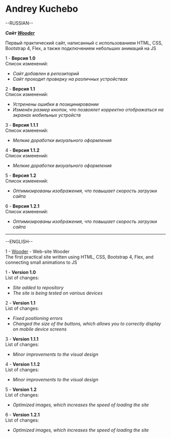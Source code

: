 # Andrey Kuchebo 

--RUSSIAN-- 

***Сайт [Wooder](https://number3141.github.io/src/index.html)***  

Первый практический сайт, написанный с использованием HTML, CSS, Bootstrap 4, Flex, а также подключением небольших анимаций на JS  

1 - **Версия 1.0**  
Список изменений:  
* *Сайт добавлен в репозиторий*  
* *Сайт проходит проверку на различных устройствах*  

2 - **Версия 1.1**  
Список изменений:  
* *Устренены ошибки в позицинировании*  
* *Изменён размер кнопок, что позвоялет корректно отображаться на экранах мобильных устройств*  

3 - **Версия 1.1.1**  
Список изменений:  
* *Мелкие доработки визуального оформления*  

4 - **Версия 1.1.2**  
Список изменений:  
* *Мелкие доработки визуального оформления*  

5 - **Версия 1.2**  
Список изменений:  
* *Оптимизированы изображения, что повышает скорость загрузки сайта*  

6 - **Версия 1.2.1**  
Список изменений:  
* *Оптимизированы изображения, что повышает скорость загрузки сайта*

-------------------------------------------------------------


--ENGLISH--

1 - [Wooder](https://number3141.github.io/src/index.html) - Web-site Wooder   
The first practical site written using HTML, CSS, Bootstrap 4, Flex, and connecting small animations to JS  

1 - **Version 1.0**  
List of changes:  
* *Site added to repository*  
* *The site is being tested on various devices*  

2 - **Version 1.1**  
List of changes:  
* *Fixed positioning errors*  
* *Changed the size of the buttons, which allows you to correctly display on mobile device screens*  

3 - **Version 1.1.1**  
List of changes:  
* *Minor improvements to the visual design*  

4 - **Version 1.1.2**  
List of changes:  
* *Minor improvements to the visual design*  

5 - **Version 1.2**  
List of changes:  
* *Optimized images, which increases the speed of loading the site*  

6 - **Version 1.2.1**  
List of changes:  
* *Optimized images, which increases the speed of loading the site*






